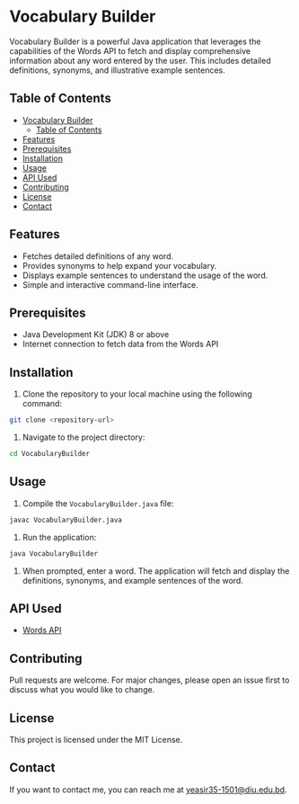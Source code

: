 # Vocabulary Builder

Vocabulary Builder is a powerful Java application that leverages the capabilities of the Words API to fetch and display
comprehensive information about any word entered by the user. This includes detailed definitions, synonyms, and
illustrative example sentences.

## Table of Contents

- [Vocabulary Builder](#vocabulary-builder)
    - [Table of Contents](#table-of-contents)
- [Features](#features)
- [Prerequisites](#prerequisites)
- [Installation](#installation)
- [Usage](#usage)
- [API Used](#api-used)
- [Contributing](#contributing)
- [License](#license)
- [Contact](#contact)

## Features

- Fetches detailed definitions of any word.
- Provides synonyms to help expand your vocabulary.
- Displays example sentences to understand the usage of the word.
- Simple and interactive command-line interface.

## Prerequisites

- Java Development Kit (JDK) 8 or above
- Internet connection to fetch data from the Words API

## Installation

1. Clone the repository to your local machine using the following command:

```bash
git clone <repository-url>
```

1. Navigate to the project directory:

```bash
cd VocabularyBuilder
```

## Usage

1. Compile the `VocabularyBuilder.java` file:

```bash
javac VocabularyBuilder.java
```

1. Run the application:

```bash
java VocabularyBuilder
```

1. When prompted, enter a word. The application will fetch and display the definitions, synonyms, and example sentences
   of the word.

## API Used

- [Words API](https://www.wordsapi.com/)

## Contributing

Pull requests are welcome. For major changes, please open an issue first to discuss what you would like to change.

## License

This project is licensed under the MIT License.

## Contact

If you want to contact me, you can reach me at <yeasir35-1501@diu.edu.bd>.